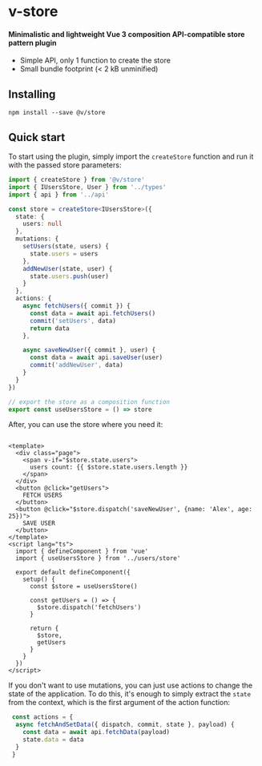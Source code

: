 # v-store

#### Minimalistic and lightweight Vue 3 composition API-compatible store pattern plugin

* Simple API, only 1 function to create the store
* Small bundle footprint (< 2 kB unminified)

## Installing

```
npm install --save @v/store
```

## Quick start

To start using the plugin, simply import the ```createStore``` function and run it with the passed store parameters:

```typescript
import { createStore } from '@v/store'
import { IUsersStore, User } from '../types'
import { api } from '../api'

const store = createStore<IUsersStore>({
  state: {
    users: null
  },
  mutations: {
    setUsers(state, users) {
      state.users = users
    },
    addNewUser(state, user) {
      state.users.push(user)
    }
  },
  actions: {
    async fetchUsers({ commit }) {
      const data = await api.fetchUsers()
      commit('setUsers', data)
      return data
    },

    async saveNewUser({ commit }, user) {
      const data = await api.saveUser(user)
      commit('addNewUser', data)
    }
  }
})

// export the store as a composition function
export const useUsersStore = () => store
```

After, you can use the store where you need it:

```vue

<template>
  <div class="page">
    <span v-if="$store.state.users">
      users count: {{ $store.state.users.length }}
    </span>
  </div>
  <button @click="getUsers">
    FETCH USERS
  </button>
  <button @click="$store.dispatch('saveNewUser', {name: 'Alex', age: 25})">
    SAVE USER
  </button>
</template>
<script lang="ts">
  import { defineComponent } from 'vue'
  import { useUsersStore } from '../users/store'

  export default defineComponent({
    setup() {
      const $store = useUsersStore()

      const getUsers = () => {
        $store.dispatch('fetchUsers')
      }

      return {
        $store,
        getUsers
      }
    }
  })
</script>
```
If you don't want to use mutations, you can just use actions to change the state of the application. To do this, it's enough to simply extract the ```state``` from the context, which is the first argument of the action function:

```typescript
 const actions = {
  async fetchAndSetData({ dispatch, commit, state }, payload) {
    const data = await api.fetchData(payload)
    state.data = data
  }
 }
```
